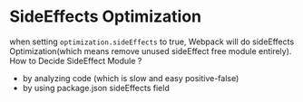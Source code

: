 # SideEffects Optimization
when setting `optimization.sideEffects` to true, Webpack will do sideEffects Optimization(which means remove unused sideEffect free module entirely).
How to Decide SideEffect Module ?
* by analyzing code (which is slow and easy positive-false)
* by using package.json sideEffects field
